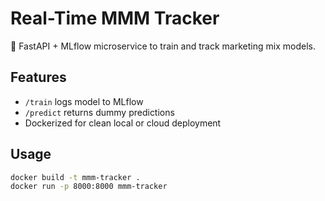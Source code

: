 # Real-Time MMM Tracker

🚀 FastAPI + MLflow microservice to train and track marketing mix models.

## Features
- `/train` logs model to MLflow
- `/predict` returns dummy predictions
- Dockerized for clean local or cloud deployment

## Usage
```bash
docker build -t mmm-tracker .
docker run -p 8000:8000 mmm-tracker
